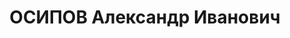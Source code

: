 ---
title: ОСИПОВ Александр Иванович
description: "1891 г.р., русский, б/п, полковник, нач. отдела инженерных войск СибВО.\
  \ \n  Арестован 06.07.1937. \n  ВКВС - 30.10.1937, ВМН. Расстрелян 30.10.1937, Новосибирск.\
  \ Реабилитирован 02.11.1957"
---